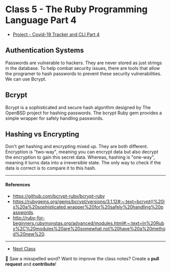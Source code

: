 # Class 5 - The Ruby Programming Language Part 4

- [Project - Covid-19 Tracker and CLI Part 4](https://github.com/cruzgerman216/CodeLabs-Ruby-on-Rails-Class-Notes/blob/main/C05-Intro-To-Ruby-Part-4/CLI_Project_part_4.md)

## Authentication Systems 
Passwords are vulnerable to hackers. They are never stored as just strings in the database. To help combat security issues, there are tools that allow the programer to hash passwords to prevent these security vulnerabilities. We can use Bcrypt. 

## Bcrypt 
Bcrypt is a sophisticated and secure hash algorithm designed by The OpenBSD project for hashing passwords. The bcrypt Ruby gem provides a simple wrapper for safely handling passwords. 

## Hashing vs Encrypting 
Don't get hashing and encrypting mixed up. They are both different. Encryption is "two-way", meaning you can encrypt data but also decrypt the encryption to gain this secret data. Whereas, hashing is "one-way", meaning it turns data into a irreversible state. The only way to check if the data is correct is to compare it to this hash. 

---

#### References
- https://github.com/bcrypt-ruby/bcrypt-ruby
- https://rubygems.org/gems/bcrypt/versions/3.1.12#:~:text=bcrypt()%20is%20a%20sophisticated,wrapper%20for%20safely%20handling%20passwords.
- http://ruby-for-beginners.rubymonstas.org/advanced/modules.html#:~:text=In%20Ruby%2C%20modules%20are%20somewhat,not%20have%20a%20method%20new%20.

--- 
- [Next Class](https://github.com/cruzgerman216/CodeLabs-Ruby-on-Rails-Class-Notes/blob/main/C07-Intro-To-Rails/ruby_on_rails_notes.md)

:wave: Saw a misspelled word? Want to improve the class notes? Create a **pull request** and **contribute**!